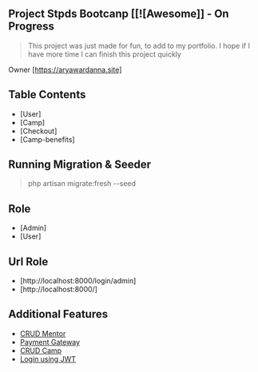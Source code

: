 ## Project Stpds Bootcanp [[![Awesome]] - On Progress

> This project was just made for fun, to add to my portfolio. I hope if I have more time I can finish this project quickly

Owner [https://aryawardanna.site]

## Table Contents

-   [User]
-   [Camp]
-   [Checkout]
-   [Camp-benefits]

## Running Migration & Seeder

> php artisan migrate:fresh --seed

## Role

-   [Admin]
-   [User]

## Url Role

-   [http://localhost:8000/login/admin]
-   [http://localhost:8000/]

## Additional Features

-   [CRUD Mentor](#mentor)
-   [Payment Gateway](#payment)
-   [CRUD Camp](#camp)
-   [Login using JWT](#jwt)
